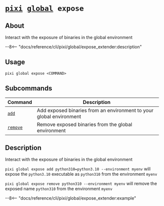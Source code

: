 <!--- This file is autogenerated. Do not edit manually! -->
# <code>[pixi](../../pixi.md) [global](../global.md) expose</code>

## About
Interact with the exposure of binaries in the global environment

--8<-- "docs/reference/cli/pixi/global/expose_extender:description"

## Usage
```
pixi global expose <COMMAND>
```

## Subcommands
| Command | Description |
|---------|-------------|
| [`add`](expose/add.md) | Add exposed binaries from an environment to your global environment |
| [`remove`](expose/remove.md) | Remove exposed binaries from the global environment |


## Description
Interact with the exposure of binaries in the global environment

`pixi global expose add python310=python3.10 --environment myenv` will expose the `python3.10` executable as `python310` from the environment `myenv`

`pixi global expose remove python310 --environment myenv` will remove the exposed name `python310` from the environment `myenv`


--8<-- "docs/reference/cli/pixi/global/expose_extender:example"
